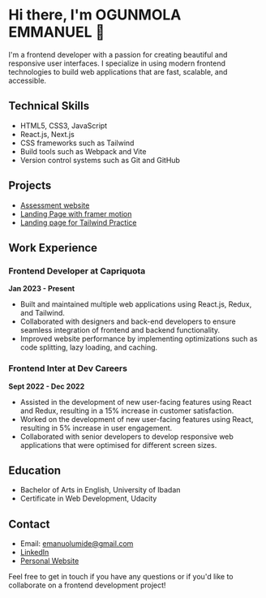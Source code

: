 <!---
- 👋 Hi, I’m Emmanuel
- 👀 I’m interested in Web Development, The British Accent, Football, Movies, Academics, Food...
- 🌱 I’m currently learning React
- 💞️ I’m looking to collaborate on Frontend Projects
- 📫 How to reach me 
                  mail     - emanuolumide@gmail.com
                  twitter  - https://twitter.com/its_GODwithMe
                  linkedIn - https://www.linkedin.com/in/emmanuel-ogunmola-a5007a1a6/
--->  

<!---
OGEmanuel/OGEmanuel is a ✨ special ✨ repository because its `README.md` (this file) appears on your GitHub profile.
You can click the Preview link to take a look at your changes.
--->
# Hi there, I'm OGUNMOLA EMMANUEL 👋

I'm a frontend developer with a passion for creating beautiful and responsive user interfaces. I specialize in using modern frontend technologies to build web applications that are fast, scalable, and accessible.

## Technical Skills

* HTML5, CSS3, JavaScript
* React.js, Next.js
* CSS frameworks such as Tailwind
* Build tools such as Webpack and Vite
* Version control systems such as Git and GitHub

## Projects
* [Assessment website](https://devcareer-assessment.netlify.app/)
* [Landing Page with framer motion](https://zeeh-interview-project-by-emmanuel.vercel.app/)
* [Landing page for Tailwind Practice](https://personarise-project.netlify.app/)
<!---
* [Project 1]: A web application built with React.js that allows users to search for and save their favorite recipes.
* Project 2: A responsive e-commerce website built with Vue.js and Bootstrap.
* Project 3: A single-page application built with React.js and Material UI that displays real-time data from a weather API.
--->
## Work Experience

### Frontend Developer at Capriquota

**Jan 2023 - Present**

* Built and maintained multiple web applications using React.js, Redux, and Tailwind.
* Collaborated with designers and back-end developers to ensure seamless integration of frontend and backend functionality.
* Improved website performance by implementing optimizations such as code splitting, lazy loading, and caching.

### Frontend Inter at Dev Careers

**Sept 2022 - Dec 2022**

* Assisted in the development of new user-facing features using React and Redux, resulting in a 15% increase in customer satisfaction.
* Worked on the development of new user-facing features using React, resulting in 5% increase in user engagement.
* Collaborated with senior developers to develop responsive web applications that were optimised for different screen sizes. 


## Education

* Bachelor of Arts in English, University of Ibadan
* Certificate in Web Development, Udacity

## Contact

* Email: emanuolumide@gmail.com
* [LinkedIn](https://www.linkedin.com/in/emmanuel-ogunmola-a5007a1a6/)
* [Personal Website](https://emanueldev.netlify.app/)

Feel free to get in touch if you have any questions or if you'd like to collaborate on a frontend development project!
